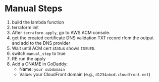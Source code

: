 # Manual Steps
1. build the lambda function
2. terraform init
3. After `terraform apply`, go to AWS ACM console.
4. get the created certificate DNS validation TXT record rfom the output and add to the DNS provider
5. Wait until ACM cert status shows `ISSUED`.
6. switch `manual_step` to true
7. RE run the apply
8. Add a CNAME in GoDaddy:
    - Name: `your subdomain`
    - Value: your CloudFront domain (e.g., `d1234abcd.cloudfront.net`)


